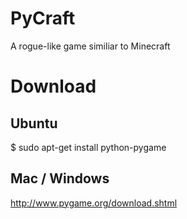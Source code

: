 # PyCraft
A rogue-like game similiar to Minecraft

# Download
## Ubuntu
$ sudo apt-get install python-pygame

## Mac / Windows
http://www.pygame.org/download.shtml
